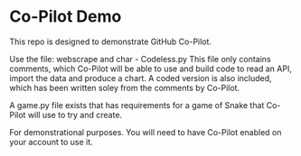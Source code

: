 # Co-Pilot Demo
 This repo is designed to demonstrate GitHub Co-Pilot.

 Use the file: webscrape and char - Codeless.py
 This file only contains comments, which Co-Pilot will be able to use and build code to read an API, import the data and produce a chart.
 A coded version is also included, which has been written soley from the comments by Co-Pilot.

 A game.py file exists that has requirements for a game of Snake that Co-Pilot will use to try and create.

 For demonstrational purposes.
 You will need to have Co-Pilot enabled on your account to use it.
